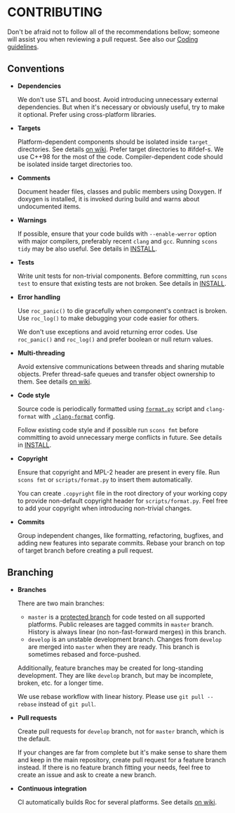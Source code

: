 CONTRIBUTING
============

Don't be afraid not to follow all of the recommendations bellow; someone will assist you when reviewing a pull request. See also our [Coding guidelines](https://github.com/roc-project/roc/wiki/Coding-guidelines).

Conventions
-----------

* **Dependencies**

    We don't use STL and boost. Avoid introducing unnecessary external dependencies. But when it's necessary or obviously useful, try to make it optional. Prefer using cross-platform libraries.

* **Targets**

    Platform-dependent components should be isolated inside `target_` directories. See details [on wiki](https://github.com/roc-project/roc/wiki/Overview#targets). Prefer target directories to #ifdef-s. We use C++98 for the most of the code. Compiler-dependent code should be isolated inside target directories too.

* **Comments**

    Document header files, classes and public members using Doxygen. If doxygen is installed, it is invoked during build and warns about undocumented items.

* **Warnings**

    If possible, ensure that your code builds with `--enable-werror` option with major compilers, preferably recent `clang` and `gcc`. Running `scons tidy` may be also useful. See details in [INSTALL](INSTALL.md).

* **Tests**

    Write unit tests for non-trivial components. Before committing, run `scons test` to ensure that existing tests are not broken. See details in [INSTALL](INSTALL.md).

* **Error handling**

    Use `roc_panic()` to die gracefully when component's contract is broken. Use `roc_log()` to make debugging your code easier for others.

    We don't use exceptions and avoid returning error codes. Use `roc_panic()` and `roc_log()` and prefer boolean or null return values.

* **Multi-threading**

    Avoid extensive communications between threads and sharing mutable objects. Prefer thread-safe queues and transfer object ownership to them. See details [on wiki](https://github.com/roc-project/roc/wiki/Overview#threads).

* **Code style**

    Source code is periodically formatted using [`format.py`](scripts/format.py) script and `clang-format` with [`.clang-format`](.clang-format) config.

    Follow existing code style and if possible run `scons fmt` before committing to avoid unnecessary merge conflicts in future. See details in [INSTALL](INSTALL.md).

* **Copyright**

    Ensure that copyright and MPL-2 header are present in every file. Run `scons fmt` or `scripts/format.py` to insert them automatically.

    You can create `.copyright` file in the root directory of your working copy to provide non-default copyright header for `scripts/format.py`. Feel free to add your copyright when introducing non-trivial changes.

* **Commits**

    Group independent changes, like formatting, refactoring, bugfixes, and adding new features into separate commits. Rebase your branch on top of target branch before creating a pull request.

Branching
---------

* **Branches**

    There are two main branches:
    * `master` is a [protected branch](https://help.github.com/articles/about-protected-branches/) for code tested on all supported platforms. Public releases are tagged commits in `master` branch. History is always linear (no non-fast-forward merges) in this branch.
    * `develop` is an unstable development branch. Changes from `develop` are merged into `master` when they are ready. This branch is sometimes rebased and force-pushed.

    Additionally, feature branches may be created for long-standing development. They are like `develop` branch, but may be incomplete, broken, etc. for a longer time.

    We use rebase workflow with linear history. Please use `git pull --rebase` instead of `git pull`.

* **Pull requests**

    Create pull requests for `develop` branch, not for `master` branch, which is the default.

    If your changes are far from complete but it's make sense to share them and keep in the main repository, create pull request for a feature branch instead. If there is no feature branch fitting your needs, feel free to create an issue and ask to create a new branch.

* **Continuous integration**

    CI automatically builds Roc for several platforms. See details [on wiki](https://github.com/roc-project/roc/wiki/Continuous-integration).
